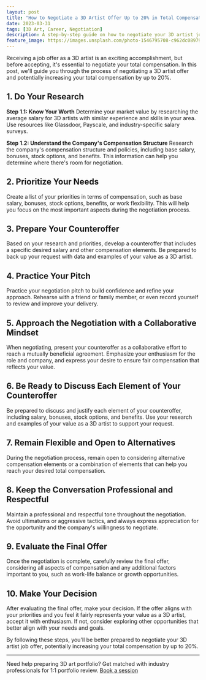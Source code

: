 ```yaml
---
layout: post
title: "How to Negotiate a 3D Artist Offer Up to 20% in Total Compensation"
date: 2023-03-31
tags: [3D Art, Career, Negotiation]
description: A step-by-step guide on how to negotiate your 3D artist job offer and potentially increase your total compensation by up to 20%.
feature_image: https://images.unsplash.com/photo-1546795708-c962dc089798?ixlib=rb-4.0.3&ixid=MnwxMjA3fDB8MHxwaG90by1wYWdlfHx8fGVufDB8fHx8&auto=format&fit=crop&w=1470&q=80
---
```


Receiving a job offer as a 3D artist is an exciting accomplishment, but before accepting, it's essential to negotiate your total compensation. In this post, we'll guide you through the process of negotiating a 3D artist offer and potentially increasing your total compensation by up to 20%.

<!--more-->

## 1. Do Your Research

**Step 1.1: Know Your Worth**
Determine your market value by researching the average salary for 3D artists with similar experience and skills in your area. Use resources like Glassdoor, Payscale, and industry-specific salary surveys.

**Step 1.2: Understand the Company's Compensation Structure**
Research the company's compensation structure and policies, including base salary, bonuses, stock options, and benefits. This information can help you determine where there's room for negotiation.

## 2. Prioritize Your Needs

Create a list of your priorities in terms of compensation, such as base salary, bonuses, stock options, benefits, or work flexibility. This will help you focus on the most important aspects during the negotiation process.

## 3. Prepare Your Counteroffer

Based on your research and priorities, develop a counteroffer that includes a specific desired salary and other compensation elements. Be prepared to back up your request with data and examples of your value as a 3D artist.

## 4. Practice Your Pitch

Practice your negotiation pitch to build confidence and refine your approach. Rehearse with a friend or family member, or even record yourself to review and improve your delivery.

## 5. Approach the Negotiation with a Collaborative Mindset

When negotiating, present your counteroffer as a collaborative effort to reach a mutually beneficial agreement. Emphasize your enthusiasm for the role and company, and express your desire to ensure fair compensation that reflects your value.

## 6. Be Ready to Discuss Each Element of Your Counteroffer

Be prepared to discuss and justify each element of your counteroffer, including salary, bonuses, stock options, and benefits. Use your research and examples of your value as a 3D artist to support your request.

## 7. Remain Flexible and Open to Alternatives

During the negotiation process, remain open to considering alternative compensation elements or a combination of elements that can help you reach your desired total compensation.

## 8. Keep the Conversation Professional and Respectful

Maintain a professional and respectful tone throughout the negotiation. Avoid ultimatums or aggressive tactics, and always express appreciation for the opportunity and the company's willingness to negotiate.

## 9. Evaluate the Final Offer

Once the negotiation is complete, carefully review the final offer, considering all aspects of compensation and any additional factors important to you, such as work-life balance or growth opportunities.

## 10. Make Your Decision

After evaluating the final offer, make your decision. If the offer aligns with your priorities and you feel it fairly represents your value as a 3D artist, accept it with enthusiasm. If not, consider exploring other opportunities that better align with your needs and goals.

By following these steps, you'll be better prepared to negotiate your 3D artist job offer, potentially increasing your total compensation by up to 20%.

---

Need help preparing 3D art portfolio? Get matched with industry professionals for 1:1 portfolio review. [Book a session](https://forms.gle/RB623UhTA4HF25528)
